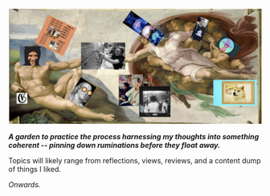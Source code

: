 

![Adam!](/assets/images/home.png "adam")


<link rel="stylesheet" href="your_path_to_file/file_with_fonts.css" type="text/css">


***A garden to practice the process harnessing my thoughts into something coherent -- pinning down ruminations before they float away.***


Topics will likely range from reflections, views, reviews, and a content dump of things I liked.


*Onwards.*
